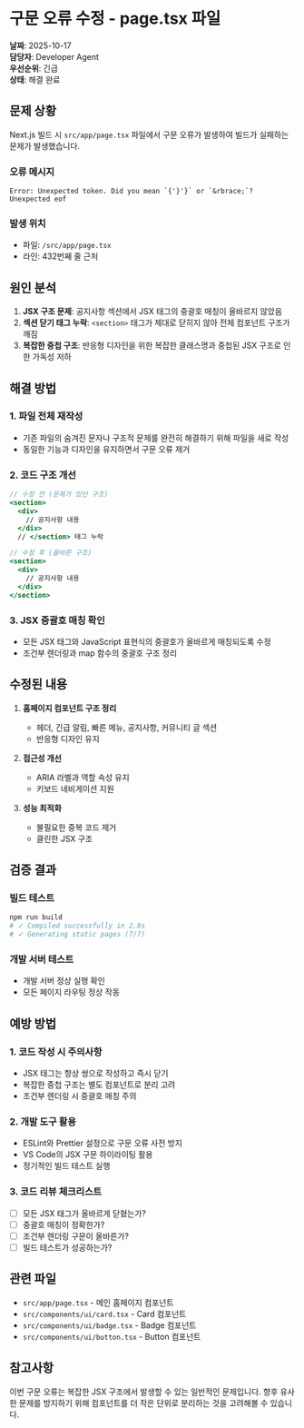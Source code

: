 # 구문 오류 수정 - page.tsx 파일

**날짜**: 2025-10-17  
**담당자**: Developer Agent  
**우선순위**: 긴급  
**상태**: 해결 완료

## 문제 상황

Next.js 빌드 시 `src/app/page.tsx` 파일에서 구문 오류가 발생하여 빌드가 실패하는 문제가 발생했습니다.

### 오류 메시지
```
Error: Unexpected token. Did you mean `{'}'}` or `&rbrace;`?
Unexpected eof
```

### 발생 위치
- 파일: `/src/app/page.tsx`
- 라인: 432번째 줄 근처

## 원인 분석

1. **JSX 구조 문제**: 공지사항 섹션에서 JSX 태그의 중괄호 매칭이 올바르지 않았음
2. **섹션 닫기 태그 누락**: `<section>` 태그가 제대로 닫히지 않아 전체 컴포넌트 구조가 깨짐
3. **복잡한 중첩 구조**: 반응형 디자인을 위한 복잡한 클래스명과 중첩된 JSX 구조로 인한 가독성 저하

## 해결 방법

### 1. 파일 전체 재작성
- 기존 파일의 숨겨진 문자나 구조적 문제를 완전히 해결하기 위해 파일을 새로 작성
- 동일한 기능과 디자인을 유지하면서 구문 오류 제거

### 2. 코드 구조 개선
```jsx
// 수정 전 (문제가 있던 구조)
<section>
  <div>
    // 공지사항 내용
  </div>
  // </section> 태그 누락

// 수정 후 (올바른 구조)
<section>
  <div>
    // 공지사항 내용
  </div>
</section>
```

### 3. JSX 중괄호 매칭 확인
- 모든 JSX 태그와 JavaScript 표현식의 중괄호가 올바르게 매칭되도록 수정
- 조건부 렌더링과 map 함수의 중괄호 구조 정리

## 수정된 내용

1. **홈페이지 컴포넌트 구조 정리**
   - 헤더, 긴급 알림, 빠른 메뉴, 공지사항, 커뮤니티 글 섹션
   - 반응형 디자인 유지

2. **접근성 개선**
   - ARIA 라벨과 역할 속성 유지
   - 키보드 네비게이션 지원

3. **성능 최적화**
   - 불필요한 중복 코드 제거
   - 클린한 JSX 구조

## 검증 결과

### 빌드 테스트
```bash
npm run build
# ✓ Compiled successfully in 2.8s
# ✓ Generating static pages (7/7)
```

### 개발 서버 테스트
- 개발 서버 정상 실행 확인
- 모든 페이지 라우팅 정상 작동

## 예방 방법

### 1. 코드 작성 시 주의사항
- JSX 태그는 항상 쌍으로 작성하고 즉시 닫기
- 복잡한 중첩 구조는 별도 컴포넌트로 분리 고려
- 조건부 렌더링 시 중괄호 매칭 주의

### 2. 개발 도구 활용
- ESLint와 Prettier 설정으로 구문 오류 사전 방지
- VS Code의 JSX 구문 하이라이팅 활용
- 정기적인 빌드 테스트 실행

### 3. 코드 리뷰 체크리스트
- [ ] 모든 JSX 태그가 올바르게 닫혔는가?
- [ ] 중괄호 매칭이 정확한가?
- [ ] 조건부 렌더링 구문이 올바른가?
- [ ] 빌드 테스트가 성공하는가?

## 관련 파일

- `src/app/page.tsx` - 메인 홈페이지 컴포넌트
- `src/components/ui/card.tsx` - Card 컴포넌트
- `src/components/ui/badge.tsx` - Badge 컴포넌트
- `src/components/ui/button.tsx` - Button 컴포넌트

## 참고사항

이번 구문 오류는 복잡한 JSX 구조에서 발생할 수 있는 일반적인 문제입니다. 향후 유사한 문제를 방지하기 위해 컴포넌트를 더 작은 단위로 분리하는 것을 고려해볼 수 있습니다.

